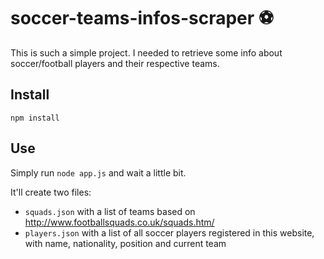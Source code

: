# soccer-teams-infos-scraper ⚽

This is such a simple project. I needed to retrieve some info about soccer/football players and their respective teams.

## Install

`npm install`

## Use

Simply run `node app.js` and wait a little bit.

It'll create two files:

- `squads.json` with a list of teams based on http://www.footballsquads.co.uk/squads.htm/
- `players.json` with a list of all soccer players registered in this website, with name, nationality, position and current team
